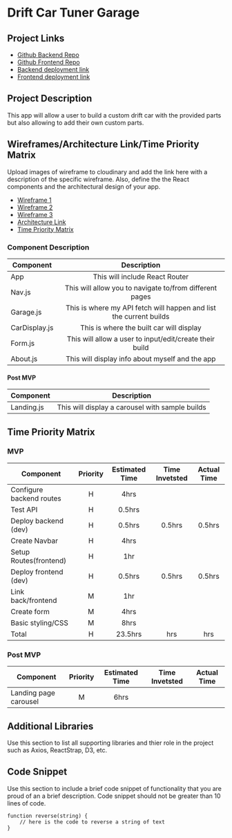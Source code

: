 # Drift Car Tuner Garage

## Project Links

- [Github Backend Repo](https://github.com/acurunner79/driftcar-tuner-backend.git)
- [Github Frontend Repo](https://github.com/acurunner79/driftcar-tuner-frontend.git)
- [Backend deployment link](https://driftcar-tuner.herokuapp.com/)
- [Frontend deployment link](driftcar-tuner-garage.netlify.app)

## Project Description

This app will allow a user to build a custom drift car with the provided parts but also allowing to add their own custom parts.




## Wireframes/Architecture Link/Time Priority Matrix

Upload images of wireframe to cloudinary and add the link here with a description of the specific wireframe. Also, define the the React components and the architectural design of your app.

- [Wireframe 1](https://res.cloudinary.com/acurunner79/image/upload/v1614703240/IMG_2775_wqzgqa.heic)
- [Wireframe 2](https://res.cloudinary.com/acurunner79/image/upload/v1614703151/IMG_2776_kj6v8y.heic)
- [Wireframe 3](https://res.cloudinary.com/acurunner79/image/upload/v1614703142/IMG_2777_zfjzu1.heic)
- [Architecture Link](https://res.cloudinary.com/acurunner79/image/upload/v1614619081/IMG_2773_lxrzt7.heic)
- [Time Priority Matrix](https://res.cloudinary.com/acurunner79/image/upload/v1614621098/IMG_2774_qesqwj.heic)


### Component Description

 
| Component | Description | 
| --- | :---: |  
| App | This will include React Router| 
| Nav.js | This will allow you to navigate to/from different pages | 
| Garage.js | This is where my API fetch will happen and list the current builds | 
| CarDisplay.js | This is where the built car will display | 
| Form.js | This will allow a user to input/edit/create their build | 
| About.js | This will display info about myself and the app | 
#### Post MVP
| Component | Description |
| --- | :---: |  
| Landing.js | This will display a carousel with sample builds | 

## Time Priority Matrix
### MVP

| Component | Priority | Estimated Time | Time Invetsted | Actual Time |
| --- | :---: |  :---: | :---: | :---: |
| Configure backend routes | H | 4hrs|  |  |
| Test API | H | 0.5hrs |  |  |
| Deploy backend (dev) | H | 0.5hrs | 0.5hrs | 0.5hrs |
| Create Navbar | H | 4hrs |  |  |
| Setup Routes(frontend) | H | 1hr |  |  |
| Deploy frontend (dev) | H | 0.5hrs | 0.5hrs | 0.5hrs |
| Link back/frontend | M | 1hr |  |  |
| Create form | M | 4hrs |  |  |
| Basic styling/CSS | M | 8hrs |  |  |
| Total | H | 23.5hrs| hrs | hrs |

### Post MVP

| Component | Priority | Estimated Time | Time Invetsted | Actual Time |
| --- | :---: |  :---: | :---: | :---: |
| Landing page carousel | M | 6hrs |  |  |

## Additional Libraries
 Use this section to list all supporting libraries and thier role in the project such as Axios, ReactStrap, D3, etc. 

## Code Snippet

Use this section to include a brief code snippet of functionality that you are proud of an a brief description.  Code snippet should not be greater than 10 lines of code. 

```
function reverse(string) {
	// here is the code to reverse a string of text
}
```